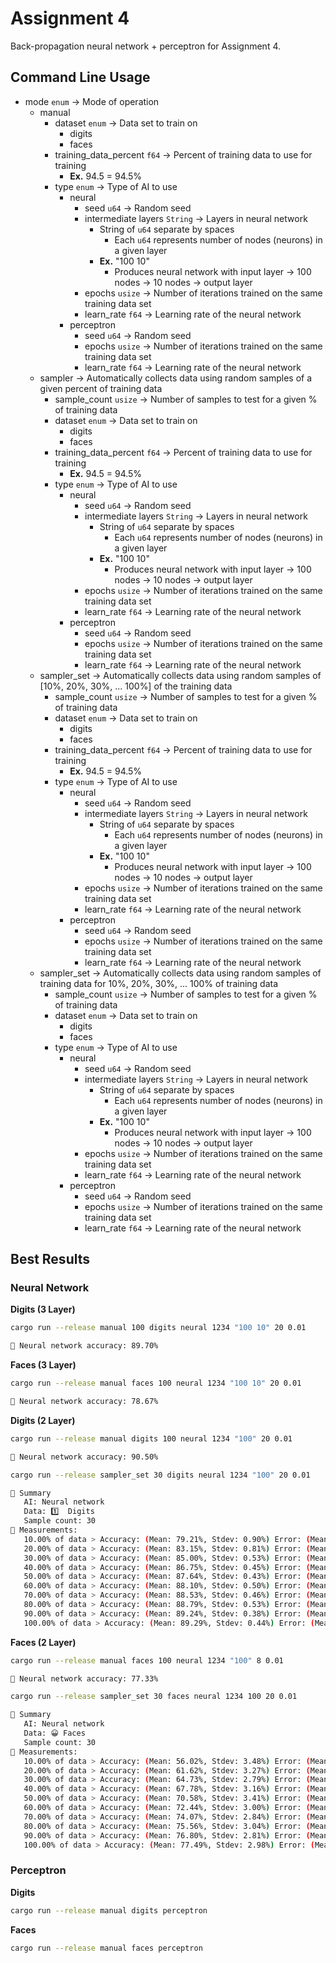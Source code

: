 # Assignment 4

Back-propagation neural network + perceptron for Assignment 4.

## Command Line Usage

- mode `enum` -> Mode of operation
  - manual
    - dataset `enum` -> Data set to train on
      - digits
      - faces
    - training_data_percent `f64` -> Percent of training data to use for training
      - **Ex.** 94.5 = 94.5%
    - type `enum` -> Type of AI to use
      - neural
        - seed `u64` -> Random seed
        - intermediate layers `String` -> Layers in neural network
          - String of `u64` separate by spaces
            - Each `u64` represents number of nodes (neurons) in a given layer
          - **Ex.** "100 10"
            - Produces neural network with input layer -> 100 nodes -> 10 nodes -> output layer
        - epochs `usize` -> Number of iterations trained on the same training data set
        - learn_rate `f64` -> Learning rate of the neural network
      - perceptron 
        - seed `u64` -> Random seed
        - epochs `usize` -> Number of iterations trained on the same training data set
        - learn_rate `f64` -> Learning rate of the neural network
  - sampler -> Automatically collects data using random samples of a given percent of training data
    - sample_count `usize` -> Number of samples to test for a given % of training data
    - dataset `enum` -> Data set to train on
      - digits
      - faces
    - training_data_percent `f64` -> Percent of training data to use for training
      - **Ex.** 94.5 = 94.5%
    - type `enum` -> Type of AI to use
      - neural
        - seed `u64` -> Random seed
        - intermediate layers `String` -> Layers in neural network
          - String of `u64` separate by spaces
            - Each `u64` represents number of nodes (neurons) in a given layer
          - **Ex.** "100 10"
            - Produces neural network with input layer -> 100 nodes -> 10 nodes -> output layer
        - epochs `usize` -> Number of iterations trained on the same training data set
        - learn_rate `f64` -> Learning rate of the neural network
      - perceptron 
        - seed `u64` -> Random seed
        - epochs `usize` -> Number of iterations trained on the same training data set
        - learn_rate `f64` -> Learning rate of the neural network
  - sampler_set -> Automatically collects data using random samples of [10%, 20%, 30%, ... 100%] of the training data
    - sample_count `usize` -> Number of samples to test for a given % of training data
    - dataset `enum` -> Data set to train on
      - digits
      - faces
    - training_data_percent `f64` -> Percent of training data to use for training
      - **Ex.** 94.5 = 94.5%
    - type `enum` -> Type of AI to use
      - neural
        - seed `u64` -> Random seed
        - intermediate layers `String` -> Layers in neural network
          - String of `u64` separate by spaces
            - Each `u64` represents number of nodes (neurons) in a given layer
          - **Ex.** "100 10"
            - Produces neural network with input layer -> 100 nodes -> 10 nodes -> output layer
        - epochs `usize` -> Number of iterations trained on the same training data set
        - learn_rate `f64` -> Learning rate of the neural network
      - perceptron 
        - seed `u64` -> Random seed
        - epochs `usize` -> Number of iterations trained on the same training data set
        - learn_rate `f64` -> Learning rate of the neural network
  - sampler_set -> Automatically collects data using random samples of training data for 10%, 20%, 30%, ... 100% of training data
    - sample_count `usize` -> Number of samples to test for a given % of training data
    - dataset `enum` -> Data set to train on
      - digits
      - faces
    - type `enum` -> Type of AI to use
      - neural
        - seed `u64` -> Random seed
        - intermediate layers `String` -> Layers in neural network
          - String of `u64` separate by spaces
            - Each `u64` represents number of nodes (neurons) in a given layer
          - **Ex.** "100 10"
            - Produces neural network with input layer -> 100 nodes -> 10 nodes -> output layer
        - epochs `usize` -> Number of iterations trained on the same training data set
        - learn_rate `f64` -> Learning rate of the neural network
      - perceptron 
        - seed `u64` -> Random seed
        - epochs `usize` -> Number of iterations trained on the same training data set
        - learn_rate `f64` -> Learning rate of the neural network

## Best Results

### Neural Network

**Digits (3 Layer)**
```bash
cargo run --release manual 100 digits neural 1234 "100 10" 20 0.01

📄 Neural network accuracy: 89.70%
```

**Faces (3 Layer)**
```bash
cargo run --release manual faces 100 neural 1234 "100 10" 20 0.01

📄 Neural network accuracy: 78.67%
```

**Digits (2 Layer)**
```bash
cargo run --release manual digits 100 neural 1234 "100" 20 0.01

📄 Neural network accuracy: 90.50%

cargo run --release sampler_set 30 digits neural 1234 "100" 20 0.01

📝 Summary
   AI: Neural network
   Data: 1️⃣  Digits
   Sample count: 30
🎯 Measurements:
   10.00% of data > Accuracy: (Mean: 79.21%, Stdev: 0.90%) Error: (Mean: 20.79%, Stdev: 0.90%) Time: (Mean: 8.6735s, Stdev: 0.8755s)
   20.00% of data > Accuracy: (Mean: 83.15%, Stdev: 0.81%) Error: (Mean: 16.85%, Stdev: 0.81%) Time: (Mean: 14.7276s, Stdev: 2.6994s)
   30.00% of data > Accuracy: (Mean: 85.00%, Stdev: 0.53%) Error: (Mean: 15.00%, Stdev: 0.53%) Time: (Mean: 19.7802s, Stdev: 4.3566s)
   40.00% of data > Accuracy: (Mean: 86.75%, Stdev: 0.45%) Error: (Mean: 13.25%, Stdev: 0.45%) Time: (Mean: 24.0922s, Stdev: 5.8281s)
   50.00% of data > Accuracy: (Mean: 87.64%, Stdev: 0.43%) Error: (Mean: 12.36%, Stdev: 0.43%) Time: (Mean: 28.1836s, Stdev: 7.8986s)
   60.00% of data > Accuracy: (Mean: 88.10%, Stdev: 0.50%) Error: (Mean: 11.90%, Stdev: 0.50%) Time: (Mean: 31.6786s, Stdev: 9.7489s)
   70.00% of data > Accuracy: (Mean: 88.53%, Stdev: 0.46%) Error: (Mean: 11.47%, Stdev: 0.46%) Time: (Mean: 34.8036s, Stdev: 11.7708s)
   80.00% of data > Accuracy: (Mean: 88.79%, Stdev: 0.53%) Error: (Mean: 11.21%, Stdev: 0.53%) Time: (Mean: 37.5439s, Stdev: 13.6510s)
   90.00% of data > Accuracy: (Mean: 89.24%, Stdev: 0.38%) Error: (Mean: 10.76%, Stdev: 0.38%) Time: (Mean: 40.1272s, Stdev: 16.5481s)
   100.00% of data > Accuracy: (Mean: 89.29%, Stdev: 0.44%) Error: (Mean: 10.71%, Stdev: 0.44%) Time: (Mean: 42.2255s, Stdev: 18.5556s)
```

**Faces (2 Layer)**
```bash
cargo run --release manual faces 100 neural 1234 "100" 8 0.01

📄 Neural network accuracy: 77.33%

cargo run --release sampler_set 30 faces neural 1234 100 20 0.01

📝 Summary
   AI: Neural network
   Data: 😀 Faces
   Sample count: 30
🎯 Measurements:
   10.00% of data > Accuracy: (Mean: 56.02%, Stdev: 3.48%) Error: (Mean: 43.98%, Stdev: 3.48%) Time: (Mean: 12.9332s, Stdev: 0.3914s)
   20.00% of data > Accuracy: (Mean: 61.62%, Stdev: 3.27%) Error: (Mean: 38.38%, Stdev: 3.27%) Time: (Mean: 24.0357s, Stdev: 1.9125s)
   30.00% of data > Accuracy: (Mean: 64.73%, Stdev: 2.79%) Error: (Mean: 35.27%, Stdev: 2.79%) Time: (Mean: 33.8300s, Stdev: 3.9136s)
   40.00% of data > Accuracy: (Mean: 67.78%, Stdev: 3.16%) Error: (Mean: 32.22%, Stdev: 3.16%) Time: (Mean: 42.4230s, Stdev: 6.4317s)
   50.00% of data > Accuracy: (Mean: 70.58%, Stdev: 3.41%) Error: (Mean: 29.42%, Stdev: 3.41%) Time: (Mean: 50.5396s, Stdev: 9.1878s)
   60.00% of data > Accuracy: (Mean: 72.44%, Stdev: 3.00%) Error: (Mean: 27.56%, Stdev: 3.00%) Time: (Mean: 57.0013s, Stdev: 12.7517s)
   70.00% of data > Accuracy: (Mean: 74.07%, Stdev: 2.84%) Error: (Mean: 25.93%, Stdev: 2.84%) Time: (Mean: 62.0311s, Stdev: 17.4784s)
   80.00% of data > Accuracy: (Mean: 75.56%, Stdev: 3.04%) Error: (Mean: 24.44%, Stdev: 3.04%) Time: (Mean: 66.1159s, Stdev: 22.7924s)
   90.00% of data > Accuracy: (Mean: 76.80%, Stdev: 2.81%) Error: (Mean: 23.20%, Stdev: 2.81%) Time: (Mean: 69.3053s, Stdev: 28.0580s)
   100.00% of data > Accuracy: (Mean: 77.49%, Stdev: 2.98%) Error: (Mean: 22.51%, Stdev: 2.98%) Time: (Mean: 72.2341s, Stdev: 32.5746s)

```

### Perceptron

**Digits**
```bash
cargo run --release manual digits perceptron
```

**Faces**
```bash
cargo run --release manual faces perceptron
```